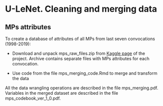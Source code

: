 # U-LeNet. Cleaning and merging data

## MPs attributes

To create a database of attributes of all MPs from last seven convocations (1998-2019):

- Download and unpack mps_raw_files.zip from [
Kaggle page](https://www.kaggle.com/dataset/9b5e80df136eddb01b7e860c448436cfc569a8a92409f9b74fad560bbe41d1e6) of the project. Archive contains separate files with MPs attributes for each convocation.

- Use code from the file mps_merging_code.Rmd to merge and transform the data

All the data wrangling operations are described in the file mps_merging.pdf. Variables in the merged dataset are described in the file mps_codebook_ver_1_0.pdf.
